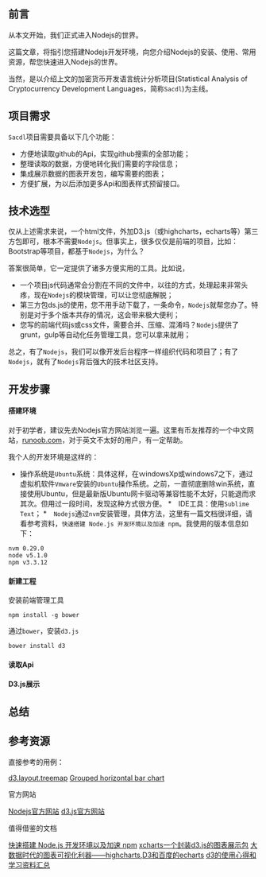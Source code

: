 ## 前言

从本文开始，我们正式进入Nodejs的世界。

这篇文章，将指引您搭建Nodejs开发环境，向您介绍Nodejs的安装、使用、常用资源，帮您快速进入Nodejs的世界。

当然，是以介绍上文的加密货币开发语言统计分析项目(Statistical Analysis of Cryptocurrency Development Languages，简称`Sacdl`)为主线。

## 项目需求

`Sacdl`项目需要具备以下几个功能：

* 方便地读取github的Api，实现github搜索的全部功能；
* 整理读取的数据，方便地转化我们需要的字段信息；
* 集成展示数据的图表开发包，编写需要的图表；
* 方便扩展，为以后添加更多Api和图表样式预留接口。

## 技术选型

仅从上述需求来说，一个html文件，外加D3.js（或highcharts，echarts等）第三方包即可，根本不需要`Nodejs`。但事实上，很多仅仅是前端的项目，比如：Bootstrap等项目，都基于`Nodejs`，为什么？

答案很简单，它一定提供了诸多方便实用的工具。比如说，

* 一个项目js代码通常会分割在不同的文件中，以往的方式，处理起来非常头疼，现在`Nodejs`的模块管理，可以让您彻底解脱；
* 第三方包ds.js的使用，您不用手动下载了，一条命令，`Nodejs`就帮您办了。特别是对于多个版本共存的情况，这会带来极大便利；
* 您写的前端代码js或css文件，需要合并、压缩、混淆吗？`Nodejs`提供了grunt，gulp等自动化任务管理工具，您可以拿来就用；

总之，有了`Nodejs`，我们可以像开发后台程序一样组织代码和项目了；有了`Nodejs`，就有了`Nodejs`背后强大的技术社区支持。

## 开发步骤

#### 搭建环境

对于初学者，建议先去Nodejs官方网站浏览一遍。这里有币友推荐的一个中文网站，[runoob.com](http://www.runoob.com/nodejs/nodejs-tutorial.html)，对于英文不太好的用户，有一定帮助。

我个人的开发环境是这样的：

* 操作系统是`Ubuntu`系统：具体这样，在ｗindowsXp或windows7之下，通过虚拟机软件`Vmware`安装的`Ubuntu`操作系统。之前，一直彻底删除win系统，直接使用Ubuntu，但是最新版Ubuntu网卡驱动等兼容性能不太好，只能退而求其次。但用过一段时间，发现这种方式很方便。
*　IDE工具：使用`Sublime Text`；
*　`Nodejs`通过`nvm`安装管理，具体方法，这里有一篇文档很详细，请看参考资料，`快速搭建 Node.js 开发环境以及加速 npm`。我使用的版本信息如下：

```
nvm 0.29.0
node v5.1.0 
npm v3.3.12
```

#### 新建工程

安装前端管理工具

```
npm install -g bower
```

通过`bower`，安装`d3.js`

```
bower install d3 
```

#### 读取Api

#### D3.js展示

## 总结


## 参考资源

直接参考的用例：

[d3.layout.treemap](http://mbostock.github.io/d3/talk/20111018/treemap.html)
[Grouped horizontal bar chart](http://bl.ocks.org/erikvullings/51cc5332439939f1f292)

官方网站

[Nodejs官方网站]()
[d3.js官方网站](https://d3js.org)　

值得借鉴的文档

[快速搭建 Node.js 开发环境以及加速 npm](https://cnodejs.org/topic/5338c5db7cbade005b023c98)
[xcharts一个封装d3.js的图表展示包](http://tenxer.github.io/xcharts/)
[大数据时代的图表可视化利器——highcharts,D3和百度的echarts](http://www.thebigdata.cn/JieJueFangAn/12972.html)
[d3的使用心得和学习资料汇总](http://www.storagelab.org.cn/zhangdi/2014/08/23/d3%E5%8F%AF%E8%A7%86%E5%8C%96%E5%AE%9E%E6%88%9800%EF%BC%9Ad3%E7%9A%84%E4%BD%BF%E7%94%A8%E5%BF%83%E5%BE%97%E5%92%8C%E5%AD%A6%E4%B9%A0%E8%B5%84%E6%96%99%E6%B1%87%E6%80%BB/)

